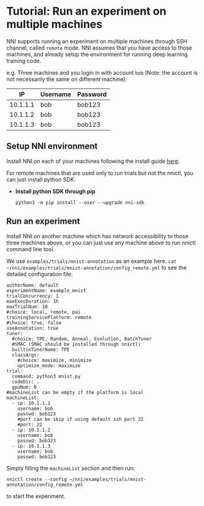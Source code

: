 **Tutorial: Run an experiment on multiple machines**
===
NNI supports running an experiment on multiple machines through SSH channel, called `remote` mode. NNI assumes that you have access to those machines, and already setup the environment for running deep learning training code. 

e.g. Three machines and you login in with account `bob` (Note: the account is not necessarily the same on different machine): 

| IP  | Username| Password |
| -------- |---------|-------|
| 10.1.1.1 | bob | bob123    |
| 10.1.1.2 | bob | bob123    |
| 10.1.1.3 | bob | bob123    |

## Setup NNI environment
Install NNI on each of your machines following the install guide [here](QuickStart.md).

For remote machines that are used only to run trials but not the nnictl, you can just install python SDK:

* __Install python SDK through pip__

      python3 -m pip install --user --upgrade nni-sdk

## Run an experiment
Install NNI on another machine which has network accessibility to those three machines above, or you can just use any machine above to run nnictl command line tool.

We use `examples/trials/mnist-annotation` as an example here. `cat ~/nni/examples/trials/mnist-annotation/config_remote.yml` to see the detailed configuration file: 
```
authorName: default
experimentName: example_mnist
trialConcurrency: 1
maxExecDuration: 1h
maxTrialNum: 10
#choice: local, remote, pai
trainingServicePlatform: remote
#choice: true, false
useAnnotation: true
tuner:
  #choice: TPE, Random, Anneal, Evolution, BatchTuner
  #SMAC (SMAC should be installed through nnictl)
  builtinTunerName: TPE
  classArgs:
    #choice: maximize, minimize
    optimize_mode: maximize
trial:
  command: python3 mnist.py
  codeDir: .
  gpuNum: 0
#machineList can be empty if the platform is local
machineList:
  - ip: 10.1.1.1
    username: bob
    passwd: bob123
    #port can be skip if using default ssh port 22
    #port: 22
  - ip: 10.1.1.2
    username: bob
    passwd: bob123
  - ip: 10.1.1.3
    username: bob
    passwd: bob123
```
Simply filling the `machineList` section and then run:
```
nnictl create --config ~/nni/examples/trials/mnist-annotation/config_remote.yml
```
to start the experiment. 
